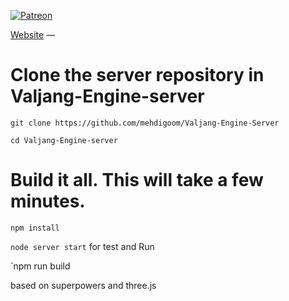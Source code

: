 ﻿[![Patreon](https://img.shields.io/badge/patreon-support%20us-brightgreen.svg)](https://www.patreon.com/valjang)

[Website](http://Valjang.fr/) —

# Clone the server repository in Valjang-Engine-server

`git clone https://github.com/mehdigoom/Valjang-Engine-Server` 

`cd Valjang-Engine-server`


# Build it all. This will take a few minutes.

`npm install`

`node server start`   			for test  and Run

`npm run build

based on superpowers and three.js
